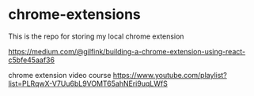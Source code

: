 # chrome-extensions
This is the repo for storing my local chrome extension 

https://medium.com/@gilfink/building-a-chrome-extension-using-react-c5bfe45aaf36

chrome extension video course 
 https://www.youtube.com/playlist?list=PLRqwX-V7Uu6bL9VOMT65ahNEri9uqLWfS
